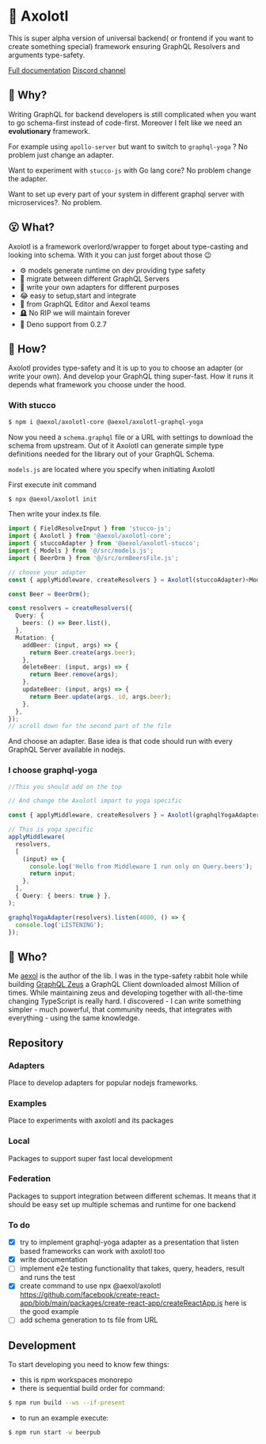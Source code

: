 # 🦎 Axolotl

This is super alpha version of universal backend( or frontend if you want to create something special) framework ensuring GraphQL Resolvers and arguments type-safety. 

[Full documentation](https://axolotl-docs.vercel.app)
[Discord channel](https://discord.gg/f8SfgGBHRz)

## 🤔 Why? 

Writing GraphQL for backend developers is still complicated when you want to go schema-first instead of code-first. Moreover I felt like we need an **evolutionary** framework. 

For example using `apollo-server` but want to switch to `graphql-yoga` ? No problem just change an adapter. 

Want to experiment with `stucco-js` with Go lang core? No problem change the adapter. 

Want to set up every part of your system in different graphql server with microservices?. No problem.

## 😮 What?

Axolotl is a framework overlord/wrapper to forget about type-casting and looking into schema. With it you can just forget about those 😉
- ⚙️ models generate runtime on dev providing type safety
- 🏃 migrate between different GraphQL Servers
- 🧐 write your own adapters for different purposes
- 😂 easy to setup,start and integrate
- 🫡 from GraphQL Editor and Aexol teams
- 🪦 No RIP we will maintain forever
- 🦕 Deno support from 0.2.7

## 🫠 How?

Axolotl provides type-safety and it is up to you to choose an adapter (or write your own). And develop your GraphQL thing super-fast. How it runs it depends what framework you choose under the hood. 

### With stucco

```sh
$ npm i @aexol/axolotl-core @aexol/axolotl-graphql-yoga
```

Now you need a `schema.graphql` file or a URL with settings to download the schema from upstream. Out of it Axolotl can generate simple type definitions needed for the library out of your GraphQL Schema.

`models.js` are located where you specify when initiating Axolotl

First execute init command

```sh
$ npx @aexol/axolotl init
```

Then write your index.ts file.

```ts
import { FieldResolveInput } from 'stucco-js';
import { Axolotl } from '@aexol/axolotl-core';
import { stuccoAdapter } from '@aexol/axolotl-stucco';
import { Models } from '@/src/models.js';
import { BeerOrm } from '@/src/ormBeersFile.js';

// choose your adapter
const { applyMiddleware, createResolvers } = Axolotl(stuccoAdapter)<Models>();

const Beer = BeerOrm();

const resolvers = createResolvers({
  Query: {
    beers: () => Beer.list(),
  },
  Mutation: {
    addBeer: (input, args) => {
      return Beer.create(args.beer);
    },
    deleteBeer: (input, args) => {
      return Beer.remove(args);
    },
    updateBeer: (input, args) => {
      return Beer.update(args._id, args.beer);
    },
  },
});
// scroll down for the second part of the file
```
And choose an adapter. Base idea is that code should run with every GraphQL Server available in nodejs.

### I choose graphql-yoga
```ts
//This you should add on the top

// And change the Axolotl import to yoga specific

const { applyMiddleware, createResolvers } = Axolotl(graphqlYogaAdapter)<Models>();

// This is yoga specific
applyMiddleware(
  resolvers,
  [
    (input) => {
      console.log('Hello from Middleware I run only on Query.beers');
      return input;
    },
  ],
  { Query: { beers: true } },
);

graphqlYogaAdapter(resolvers).listen(4000, () => {
  console.log('LISTENING');
});
```

## 🧌 Who?

Me [aexol](https://github.com/aexol) is the author of the lib. I was in the type-safety rabbit hole while building [GraphQL Zeus](https://github.com/graphql-editor/graphql-zeus) a GraphQL Client downloaded almost Million of times. While maintaining zeus and developing together with all-the-time changing TypeScript is really hard. I discovered - I can write something simpler - much powerful, that community needs, that integrates with everything - using the same knowledge.


## Repository

### Adapters
Place to develop adapters for popular nodejs frameworks.

### Examples
Place to experiments with axolotl and its packages

### Local
Packages to support super fast local development

### Federation
Packages to support integration between different schemas. It means that it should be easy set up multiple schemas and runtime for one backend

### To do
- [x] try to implement graphql-yoga adapter as a presentation that listen based frameworks can work with axolotl too
- [x] write documentation
- [ ] implement e2e testing functionality that takes, query, headers, result and runs the test
- [x] create command to use npx @aexol/axolotl https://github.com/facebook/create-react-app/blob/main/packages/create-react-app/createReactApp.js here is the good example
- [ ] add schema generation to ts file from URL 

## Development

To start developing you need to know few things:
- this is npm workspaces monorepo
- there is sequential build order for command:
```sh
$ npm run build --ws --if-present
```
- to run an example execute:
```sh
$ npm run start -w beerpub
```